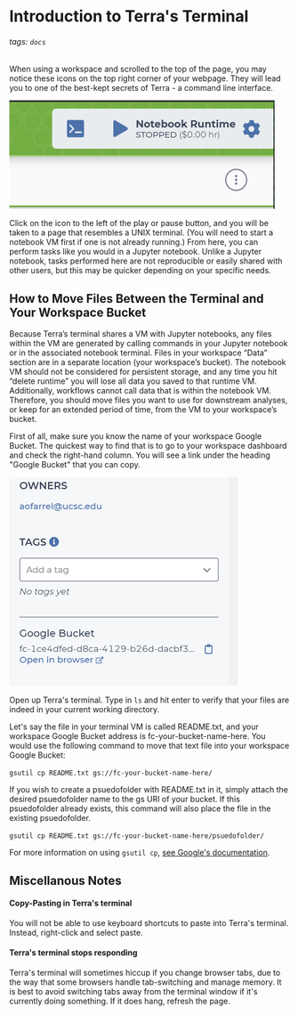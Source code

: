 # Introduction to Terra's Terminal
###### tags: `docs`

When using a workspace and scrolled to the top of the page, you may notice these icons on the top right corner of your webpage. They will lead you to one of the best-kept secrets of Terra - a command line interface.

![Screenshot showing the bar on the top left that will lead to Terra's terminal if you click the icon the left of the play or pause button](https://github.com/aofarrel/tutorials/blob/master/terra_terminal.png?raw=true)

Click on the icon to the left of the play or pause button, and you will be taken to a page that resembles a UNIX terminal. (You will need to start a notebook VM first if one is not already running.) From here, you can perform tasks like you would in a Jupyter notebook. Unlike a Jupyter notebook, tasks performed here are not reproducible or easily shared with other users, but this may be quicker depending on your specific needs.

## How to Move Files Between the Terminal and Your Workspace Bucket
Because Terra’s terminal shares a VM with Jupyter notebooks, any files within the VM are generated by calling commands in your Jupyter notebook or in the associated notebook terminal. Files in your workspace “Data” section are in a separate location (your workspace’s bucket). The notebook VM should not be considered for persistent storage, and any time you hit “delete runtime” you will lose all data you saved to that runtime VM. Additionally, workflows cannot call data that is within the notebook VM. Therefore, you should move files you want to use for downstream analyses, or keep for an extended period of time, from the VM to your workspace’s bucket. 

First of all, make sure you know the name of your workspace Google Bucket. The quickest way to find that is to go to your workspace dashboard and check the right-hand column. You will see a link under the heading "Google Bucket" that you can copy.

![Where to find the google bucket address of your workspace](https://github.com/aofarrel/tutorials/blob/master/google_bucket_resized.png?raw=true)

Open up Terra's terminal. Type in `ls` and hit enter to verify that your files are indeed in your current working directory.

Let's say the file in your terminal VM is called README.txt, and your workspace Google Bucket address is fc-your-bucket-name-here. You would use the following command to move that text file into your workspace Google Bucket:

`gsutil cp README.txt gs://fc-your-bucket-name-here/`

If you wish to create a psuedofolder with README.txt in it, simply attach the desired psuedofolder name to the gs URI of your bucket. If this psuedofolder already exists, this command will also place the file in the existing psuedofolder.

`gsutil cp README.txt gs://fc-your-bucket-name-here/psuedofolder/`

For more information on using `gsutil cp`, [see Google's documentation](https://cloud.google.com/storage/docs/gsutil/commands/cp).

## Miscellanous Notes

#### Copy-Pasting in Terra's terminal
You will not be able to use keyboard shortcuts to paste into Terra's terminal. Instead, right-click and select paste.

#### Terra's terminal stops responding
Terra's terminal will sometimes hiccup if you change browser tabs, due to the way that some browsers handle tab-switching and manage memory. It is best to avoid switching tabs away from the terminal window if it's currently doing something. If it does hang, refresh the page.